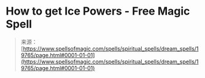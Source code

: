 <!--yml
category: 未分类
date: 2024-06-12 19:02:02
-->

# How to get Ice Powers - Free Magic Spell

> 来源：[https://www.spellsofmagic.com/spells/spiritual_spells/dream_spells/19765/page.html#0001-01-01](https://www.spellsofmagic.com/spells/spiritual_spells/dream_spells/19765/page.html#0001-01-01)